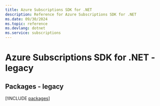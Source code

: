 ```yaml
---
title: Azure Subscriptions SDK for .NET
description: Reference for Azure Subscriptions SDK for .NET
ms.date: 09/30/2024
ms.topic: reference
ms.devlang: dotnet
ms.service: subscriptions
---
```

# Azure Subscriptions SDK for .NET - legacy
## Packages - legacy
[!INCLUDE [packages](subscriptions-index.md)]